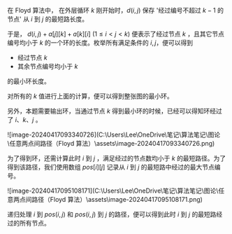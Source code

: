 

在 Floyd 算法中， 在外层循环 $k$ 刚开始时，$d(i, j)$ 保存 '经过编号不超过 $k - 1$ 的节点' 从 $i$ 到 $j$ 的最短路长度。

于是， $d(i, j) + a[j][k] + a[k][i]$ ($1 \le i < j < k$) 便表示了经过节点 $k$ ，且其它节点编号均小于 $k$ 的一个环的长度。枚举所有满足条件的 $i, j$，便可以得到

* 经过节点 $k$
* 其余节点编号均小于 $k$

的最小环长度。

对所有的 $k$ 值进行上面的计算，便可以得到整张图的最小环。

另外，本题需要输出环，当通过节点 $k$ 得到最小环的时候，已经可以得知环经过了 $i、k、j$ 。

![image-20240417093340726](C:\Users\Lee\OneDrive\笔记\算法笔记\图论\任意两点间路径（Floyd 算法）\assets\image-20240417093340726.png)

为了得到环，还需计算此时 $i$ 到 $j$ ，满足经过的节点数均小于 $k$ 的最短路径。为了得到该路径，我们使用数组 $pos[i][j]$ 记录从 $i$ 到 $j$ 的最短路中经过的最大节点编号。

![image-20240417095108171](C:\Users\Lee\OneDrive\笔记\算法笔记\图论\任意两点间路径（Floyd 算法）\assets\image-20240417095108171.png)

递归处理 $i$ 到 $pos(i, j)$ 和 $pos(i, j)$ 到 $j$ 的路径，便可以得到此时 $i$ 到 $j$ 的最短路经过的所有节点。